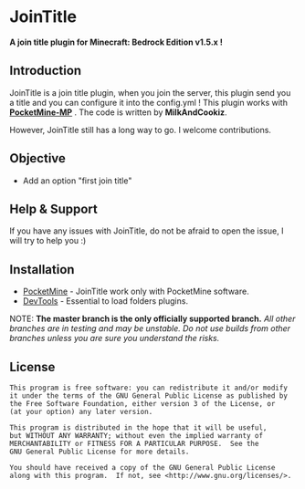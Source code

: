 JoinTitle
===================


__A join title plugin for Minecraft: Bedrock Edition v1.5.x !__


Introduction
-------------
JoinTitle is a join title plugin, when you join the server, this plugin send you a title and you can configure it into the config.yml ! This plugin works with **[PocketMine-MP](https://github.com/pmmp/PocketMine-MP)** . The code is written by **MilkAndCookiz**.<br>



However, JoinTitle still has a long way to go. I welcome contributions.

Objective
-------------

* Add an option "first join title"


Help & Support
-------------


If you have any issues with JoinTitle, do not be afraid to open the issue, I will try to help you :)

Installation
-------------
* [PocketMine](https://github.com/pmmp/PocketMine-MP/) - JoinTitle work only with PocketMine software.
* [DevTools](https://github.com/pmmp/PocketMine-DevTools) - Essential to load folders plugins.


NOTE: **The master branch is the only officially supported branch.**
_All other branches are in testing and may be unstable. Do not use builds from other branches unless you are sure you understand the risks._

License
-------------
	This program is free software: you can redistribute it and/or modify
	it under the terms of the GNU General Public License as published by
	the Free Software Foundation, either version 3 of the License, or
	(at your option) any later version.

	This program is distributed in the hope that it will be useful,
	but WITHOUT ANY WARRANTY; without even the implied warranty of
	MERCHANTABILITY or FITNESS FOR A PARTICULAR PURPOSE.  See the
	GNU General Public License for more details.

	You should have received a copy of the GNU General Public License
	along with this program.  If not, see <http://www.gnu.org/licenses/>.
